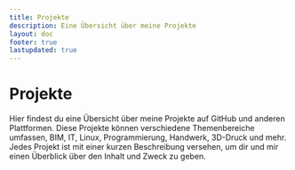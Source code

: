 ```yaml
---
title: Projekte
description: Eine Übersicht über meine Projekte
layout: doc
footer: true
lastupdated: true
---
```

# Projekte
Hier findest du eine Übersicht über meine Projekte auf GitHub und anderen Plattformen. Diese Projekte können  verschiedene Themenbereiche umfassen, BIM, IT, Linux, Programmierung, Handwerk, 3D-Druck und mehr. Jedes Projekt ist mit einer kurzen Beschreibung versehen, um dir und mir einen Überblick über den Inhalt und Zweck zu geben.
